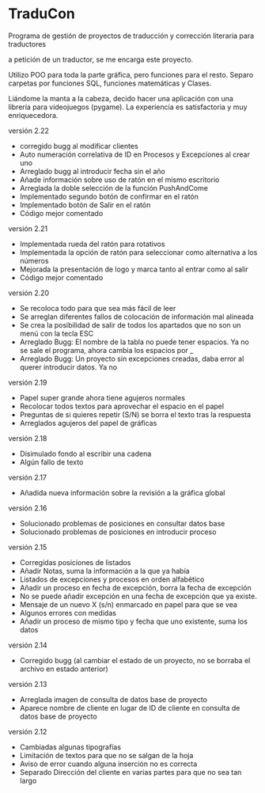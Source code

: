 # TraduCon
Programa de gestión de proyectos de traducción y corrección literaria para traductores

a petición de un traductor, se me encarga este proyecto.

Utilizo POO para toda la parte gráfica, pero funciones para el resto. Separo carpetas por funciones SQL, funciones matemáticas y Clases.

Liándome la manta a la cabeza, decido hacer una aplicación con una librería para videojuegos (pygame). La experiencia es satisfactoria y muy enriquecedora.

versión 2.22

- corregido bugg al modificar clientes
- Auto numeración correlativa de ID en Procesos y Excepciones al crear uno
- Arreglado bugg al introducir fecha sin el año
- Añade información sobre uso de ratón en el mismo escritorio
- Arreglada la doble selección de la función PushAndCome
- Implementado segundo botón de confirmar en el ratón
- Implementado botón de Salir en el ratón
- Código mejor comentado

versión 2.21

- Implementada rueda del ratón para rotativos
- Implementada la opción de ratón para seleccionar como alternativa a los números
- Mejorada la presentación de logo y marca tanto al entrar como al salir
- Código mejor comentado

versión 2.20

- Se recoloca todo para que sea más fácil de leer
- Se arreglan diferentes fallos de colocación de información mal alineada
- Se crea la posibilidad de salir de todos los apartados que no son un menú con la tecla ESC
- Arreglado Bugg: El nombre de la tabla no puede tener espacios. Ya no se sale el programa, ahora cambia los espacios por _
- Arreglado Bugg: Un proyecto sin excepciones creadas, daba error al querer introducir datos. Ya no

versión 2.19

- Papel super grande ahora tiene agujeros normales
- Recolocar todos textos para aprovechar el espacio en el papel
- Preguntas de si quieres repetir (S/N) se borra el texto tras la respuesta
- Arreglados agujeros del papel de gráficas

versión 2.18

- Disimulado fondo al escribir una cadena
- Algún fallo de texto

versión 2.17

- Añadida nueva información sobre la revisión a la gráfica global

versión 2.16

- Solucionado problemas de posiciones en consultar datos base
- Solucionado problemas de posiciones en introducir proceso

versión 2.15

- Corregidas posiciones de listados
- Añadir Notas, suma la información a la que ya había
- Listados de excepciones y procesos en orden alfabético
- Añadir un proceso en fecha de excepción, borra la fecha de excepción
- No se puede añadir excepción en una fecha de excepción que ya existe.
- Mensaje de un nuevo X (s/n) enmarcado en papel para que se vea
- Algunos errores con medidas
- Añadir un proceso de mismo tipo y fecha que uno existente, suma los datos

versión 2.14

- Corregido bugg (al cambiar el estado de un proyecto, no se borraba el archivo en estado anterior)

versión 2.13

- Arreglada imagen de consulta de datos base de proyecto
- Aparece nombre de cliente en lugar de ID de cliente en consulta de datos base de proyecto

versión 2.12

- Cambiadas algunas tipografías
- Limitación de textos para que no se salgan de la hoja
- Aviso de error cuando alguna inserción no es correcta
- Separado Dirección del cliente en varias partes para que no sea tan largo
